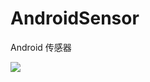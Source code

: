 # AndroidSensor
Android 传感器

![](https://github.com/wulee510505/zuji/blob/master/screenshots/zuji_1.jpg)
